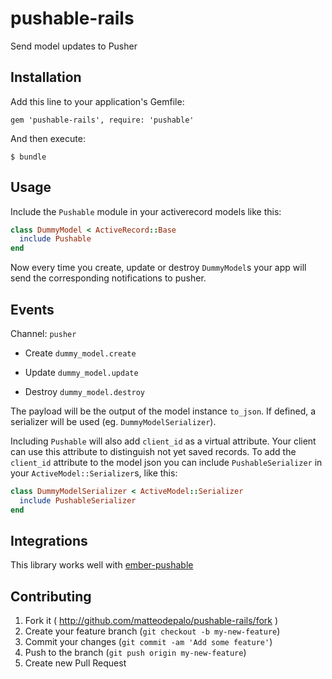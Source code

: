 # pushable-rails

Send model updates to Pusher

## Installation

Add this line to your application's Gemfile:

    gem 'pushable-rails', require: 'pushable'

And then execute:

    $ bundle

## Usage

Include the `Pushable` module in your activerecord models like this:

```ruby
class DummyModel < ActiveRecord::Base
  include Pushable
end
```

Now every time you create, update or destroy `DummyModel`s your app will send the corresponding notifications to pusher.

## Events

Channel: `pusher`

- Create
`dummy_model.create`

- Update
`dummy_model.update`

- Destroy
`dummy_model.destroy`

The payload will be the output of the model instance `to_json`. If defined, a serializer will be used (eg. `DummyModelSerializer`).

Including `Pushable` will also add `client_id` as a virtual attribute. Your client can use this attribute to distinguish not yet saved records.
To add the `client_id` attribute to the model json you can include `PushableSerializer` in your `ActiveModel::Serializer`s, like this:

```ruby
class DummyModelSerializer < ActiveModel::Serializer
  include PushableSerializer
end
```

## Integrations

This library works well with [ember-pushable](https://github.com/matteodepalo/ember-pushable)

## Contributing

1. Fork it ( http://github.com/matteodepalo/pushable-rails/fork )
2. Create your feature branch (`git checkout -b my-new-feature`)
3. Commit your changes (`git commit -am 'Add some feature'`)
4. Push to the branch (`git push origin my-new-feature`)
5. Create new Pull Request
